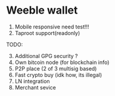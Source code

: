 # Weeble wallet

1. Mobile responsive need test!!!
2. Taproot support(readonly)

TODO:

3. Additional GPG security ?
4. Own bitcoin node (for blockchain info)
5. P2P place (2 of 3 multisig based)
6. Fast crypto buy (idk how, its illegal)
7. LN integration
8. Merchant sevice
